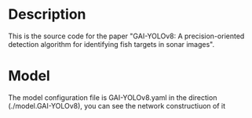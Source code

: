 # Description
This is the source code for the paper "GAI-YOLOv8: A precision-oriented detection algorithm for identifying fish targets in sonar images".
# Model
The model configuration file is GAI-YOLOv8.yaml in the direction (./model.GAI-YOLOv8), you can see the network constructiuon of it
